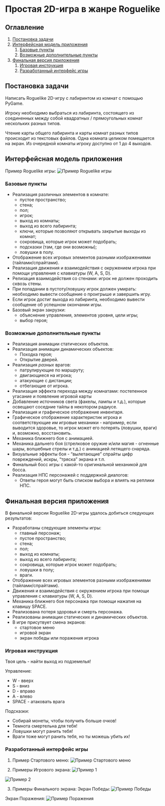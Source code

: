 # Простая 2D-игра в жанре Roguelike

## Оглавление
1. [Постановка задачи](#introduction)
2. [Интерфейсная модель приложения](#paragraph1)
    1. [Базовые пункты](#subparagraph11)
    2. [Возможные дополнительные пункты](#subparagraph12)
3. [Финальная версия приложения](#paragraph2)
	1. [Игровая инструкция](#subparagraph21)
	2. [Разработанный интерфейс игры](#subparagraph22)

## Постановка задачи <a name="introduction"></a>
Написать Roguelike 2D-игру с лабиринтом из комнат с помощью PyGame.

Игроку необходимо выбраться из лабиринта, состоящего из соединенных между собой квадратных / прямоугольных комнат нескольких разных типов. 

Чтение карты общего лабиринта и карты комнат разных типов происходит из текстовых файлов. Одна комната целиком помещается на экран. Из очередной комнаты игроку доступно от 1 до 4 выходов. 


## Интерфейсная модель приложения <a name="paragraph1"></a>
Пример Roguelike игры:
![Пример Roguelike игры](Example.png)


### Базовые пункты <a name="subparagraph11"></a>
* Реализация различных элементов в комнате:
    * пустое пространство;
    * стена;
    * пол;
    * игрок;
    * выход из комнаты;
    * выход из всего лабиринта;
    * ключи, которые позволяют открывать закрытые выходы из комнат;
    * сокровища, которые игрок может подобрать;
    * подсказки (там, где они возможны);
    * ловушки в полу. 
* Отображение всех игровых элементов разными изображениями (тайлами/спрайтами). 
* Реализация движения и взаимодействия с окружением игрока при помощи управления с клавиатуры (W, A, S, D). 
* Релизация взаимодействия со стенами: игрок не должен проходить сквозь стены.
* При попадании в пустоту/ловушку игрок должен умирать: необходимо вывести сообщение о проигрыше и завершить игру.
* Если игрок достиг выхода из лабиринта, необходимо вывести сообщение об успешном окончании игры.
* Базовый экран закрузки:
  * объяснение управления, элементов уровня, цели игры;
  * выбор героя;


### Возможные дополнительные пункты <a name="subparagraph12"></a>
* Реализация анимации статических объектов.
* Реализация анимации динамических объектов:
  * Походка героя;
  * Открытие дверей.
* Реализация *разных* врагов:
  * патрулирующие по маршруту;
  * двигающиеся на игрока;
  * атакующие с дистанции;
  * отбегающие от игрока.
* Реализация эффекта перехода между комнатами: постепенное угасание и появление игровой карты 
* Добавление источников света (факелы, лампы и т.д.), которые освещают соседние тайлы в некотором радиусе.
* Реализация и графическое отображение инвентаря.
* Графическое отображение характеристик игрока и соответствующие им игровые механики - например, если выводится здоровье, то игрок может его потерять (ловушки, враги) и, возможно, восстановить. 
* Механика ближнего боя с анимацией.
* Механика дальнего боя (стрелковое оружие и/или магия - огненные шары, волшебные стрелы и т.д.) с анимацией летящего снаряда.
* Визуальные эффекты боя - “вылетающие” спрайты цифр повреждений, искры, “тряска” экрана и т.п.
* Финальный босс игры с какой-то оригинальной механикой для босса.
* Реализация НПС персонажей с поддержкой диалогов:
  * Ответы героя могут быть списком выбора и влиять на реплики НПС.


## Финальная версия приложения <a name="paragraph2"></a>
В финальной версии Roguelike 2D-игры удалось добиться следующих результатов:
* Разработаны следующие элементы игры:
	* главный персонаж;
    * пустое пространство;
    * стена;
    * пол;
    * выход из комнаты;
    * выход из всего лабиринта;
    * сокровища, которые игрок может подобрать;
    * ловушки в полу; 
    * враги.
* Отображение всех игровых элементов разными изображениями (тайлами/спрайтами). 
* Движения и взаимодействия с окружением игрока при помощи управления с клавиатуры (W, A, S, D). 
* Механика ближнего боя персонажа при помощи нажатия на клавишу SPACE. 
* Реализована потеря здоровья и смерть персонажа.
* Реализованы анимации статических и динамических объектов.
* В игре присутвует смена экранов:
	* стартовое меню
	* игровой экран
	* экран победы или поражения игрока


### Игровая инструкция <a name="subparagraph21"></a>
Твоя цель - найти выход из подземелья!

Управление:
* W - вверх
* S - вниз
* D - вправо
* A - влево
* SPACE - атаковать врага

Подсказки:
* Собирай монеты, чтобы получить больше очков!
* Темнота смертельна для тебя!
* Ловушки могут ранить тебя!
* Враги тоже могут ранить тебя, но ты можешь убить их!


### Разработанный интерфейс игры <a name="subparagraph22"></a>
1. Пример Стартового меню:
![Пример Стартового меню](example_starting_menu.png)


2. Примеры Игрового экрана:
![Пример 1](example_game_footage_1.png)

![Пример 2](example_game_footage_2.png)


3. Примеры Финального экрана:
Экран Победы:
![Пример Победы](example_win_screen.png)

Экран Поражения:
![Пример Поражения](example_lose_screen.png)
